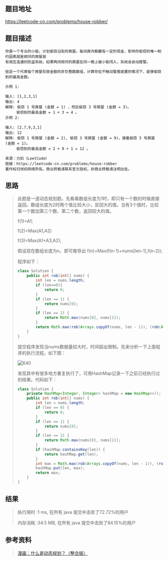 
## 题目地址
  https://leetcode-cn.com/problems/house-robber/ 

## 题目描述
```
你是一个专业的小偷，计划偷窃沿街的房屋。每间房内都藏有一定的现金，影响你偷窃的唯一制约因素就是相邻的房屋装
有相互连通的防盗系统，如果两间相邻的房屋在同一晚上被小偷闯入，系统会自动报警。

给定一个代表每个房屋存放金额的非负整数数组，计算你在不触动警报装置的情况下，能够偷窃到的最高金额。

示例 1:

输入: [1,2,3,1]
输出: 4
解释: 偷窃 1 号房屋 (金额 = 1) ，然后偷窃 3 号房屋 (金额 = 3)。
     偷窃到的最高金额 = 1 + 3 = 4 。
示例 2:

输入: [2,7,9,3,1]
输出: 12
解释: 偷窃 1 号房屋 (金额 = 2), 偷窃 3 号房屋 (金额 = 9)，接着偷窃 5 号房屋 (金额 = 1)。
     偷窃到的最高金额 = 2 + 9 + 1 = 12 。

来源：力扣（LeetCode）
链接：https://leetcode-cn.com/problems/house-robber
著作权归领扣网络所有。商业转载请联系官方授权，非商业转载请注明出处。
```

## 思路

>   此题是一道动态规划题。先看看数组长度为1时，即只有一个数的时候直接返回。数组长度为2时两个值比较大小，反回大的值。当有3个值时，比较 第一个数加第三个数、第二个数，返回较大的值。
>
>   f(1)=A1;  
>
>   f(2)=Max(A1,A2)
>
>   f(3)=Max(A1+A3,A2);
>
>   假设现在数组长度为n，即可推导出 f(n)=Max(f(n-1)+nums[len-1],f(n-2)); 
>
>   程序如下：
>
>   ```java
>   class Solution {
>       public int rob(int[] nums) {
>           int len = nums.length;
>           if (len==0){
>               return 0;
>           }
>           if (len == 1) {
>               return nums[0];
>           }
>           if (len == 2) {
>               return Math.max(nums[0], nums[1]);
>           }
>           return Math.max(rob(Arrays.copyOf(nums, len - 1)), (rob(Arrays.copyOf(nums, len - 2)) + nums[len - 1]));
>       }
>   }
>   ```
>
>   提交程序发现当nums数据量较大时，时间超出限制。先来分析一下上面程序的执行流程，如下图：
>
>   ![640]( http://mmbiz.qpic.cn/mmbiz_jpg/NtO5sialJZGptmWVu22QaT39XacxoschRFAuk0v6RzMcbSbBiaePFzibRFhUm2iapcZlEdUf4nsImDHib0IcAaGSsqw/0?wx_fmt=jpeg )
>
>   发现其中有很多地方重复执行了，可用HashMap记录一下之前已经执行过的结果。代码如下：
>
>   ```java
>   class Solution {
>       private HashMap<Integer, Integer> hashMap = new HashMap<>();
>       public int rob(int[] nums) {
>           int len = nums.length;
>           if (len == 0) {
>               return 0;
>           }
>           if (len == 1) {
>               return nums[0];
>           }
>           if (len == 2) {
>               return Math.max(nums[0], nums[1]);
>           }
>           if (hashMap.containsKey(len)) {
>               return hashMap.get(len);
>           }
>           int max = Math.max(rob(Arrays.copyOf(nums, len - 1)), (rob(Arrays.copyOf(nums, len - 2)) + nums[len - 1]));
>           hashMap.put(len, max);
>           return max;
>       }
>   }
>   ```

## 结果

> 执行用时 :1 ms, 在所有 java 提交中击败了72.72%的用户
>
> 内存消耗 :34.5 MB, 在所有 java 提交中击败了84.15%的用户

## 参考资料

> [漫画：什么是动态规划？（整合版）](https://mp.weixin.qq.com/s/3h9iqU4rdH3EIy5m6AzXsg)